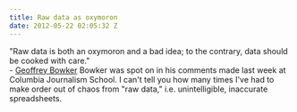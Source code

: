 ```yaml
---
title: Raw data as oxymoron
date: 2012-05-22 02:05:32 Z
---
```


<p>"Raw data is both an oxymoron and a bad idea; to the contrary, data should be cooked with care."
  <br />
  - <a href="http://mitpress.mit.edu/books/raw-data-oxymoron">Geoffrey Bowker</a>
Bowker was spot on in his comments made last week at Columbia Journalism School. I can't tell you how many times I've had to make order out of chaos from "raw data," i.e. unintelligible, inaccurate spreadsheets.</p>
